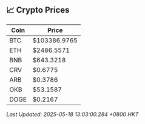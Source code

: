 ## 📈 Crypto Prices

| Coin | Price |
| ---- | ----- |
| BTC | $103386.9765 |
| ETH | $2486.5571 |
| BNB | $643.3218 |
| CRV | $0.6775 |
| ARB | $0.3786 |
| OKB | $53.1587 |
| DOGE | $0.2167 |

_Last Updated: 2025-05-18 13:03:00.284 +0800 HKT_